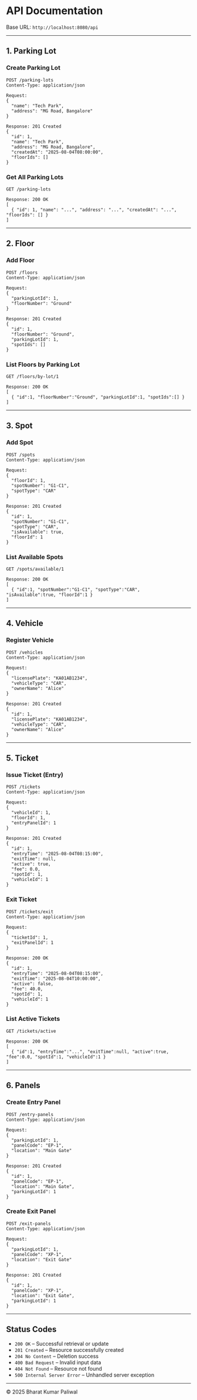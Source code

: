 # API Documentation

Base URL: `http://localhost:8080/api`

---

## 1. Parking Lot

### Create Parking Lot
```
POST /parking-lots
Content-Type: application/json

Request:
{
  "name": "Tech Park",
  "address": "MG Road, Bangalore"
}

Response: 201 Created
{
  "id": 1,
  "name": "Tech Park",
  "address": "MG Road, Bangalore",
  "createdAt": "2025-08-04T08:00:00",
  "floorIds": []
}
```

### Get All Parking Lots
```
GET /parking-lots

Response: 200 OK
[
  { "id": 1, "name": "...", "address": "...", "createdAt": "...", "floorIds": [] }
]
```

---

## 2. Floor

### Add Floor
```
POST /floors
Content-Type: application/json

Request:
{
  "parkingLotId": 1,
  "floorNumber": "Ground"
}

Response: 201 Created
{
  "id": 1,
  "floorNumber": "Ground",
  "parkingLotId": 1,
  "spotIds": []
}
```

### List Floors by Parking Lot
```
GET /floors/by-lot/1

Response: 200 OK
[
  { "id":1, "floorNumber":"Ground", "parkingLotId":1, "spotIds":[] }
]
```

---

## 3. Spot

### Add Spot
```
POST /spots
Content-Type: application/json

Request:
{
  "floorId": 1,
  "spotNumber": "G1-C1",
  "spotType": "CAR"
}

Response: 201 Created
{
  "id": 1,
  "spotNumber": "G1-C1",
  "spotType": "CAR",
  "isAvailable": true,
  "floorId": 1
}
```

### List Available Spots
```
GET /spots/available/1

Response: 200 OK
[
  { "id":1, "spotNumber":"G1-C1", "spotType":"CAR", "isAvailable":true, "floorId":1 }
]
```

---

## 4. Vehicle

### Register Vehicle
```
POST /vehicles
Content-Type: application/json

Request:
{
  "licensePlate": "KA01AB1234",
  "vehicleType": "CAR",
  "ownerName": "Alice"
}

Response: 201 Created
{
  "id": 1,
  "licensePlate": "KA01AB1234",
  "vehicleType": "CAR",
  "ownerName": "Alice"
}
```

---

## 5. Ticket

### Issue Ticket (Entry)
```
POST /tickets
Content-Type: application/json

Request:
{
  "vehicleId": 1,
  "floorId": 1,
  "entryPanelId": 1
}

Response: 201 Created
{
  "id": 1,
  "entryTime": "2025-08-04T08:15:00",
  "exitTime": null,
  "active": true,
  "fee": 0.0,
  "spotId": 1,
  "vehicleId": 1
}
```

### Exit Ticket
```
POST /tickets/exit
Content-Type: application/json

Request:
{
  "ticketId": 1,
  "exitPanelId": 1
}

Response: 200 OK
{
  "id": 1,
  "entryTime": "2025-08-04T08:15:00",
  "exitTime": "2025-08-04T10:00:00",
  "active": false,
  "fee": 40.0,
  "spotId": 1,
  "vehicleId": 1
}
```

### List Active Tickets
```
GET /tickets/active

Response: 200 OK
[
  { "id":1, "entryTime":"...", "exitTime":null, "active":true, "fee":0.0, "spotId":1, "vehicleId":1 }
]
```

---

## 6. Panels

### Create Entry Panel
```
POST /entry-panels
Content-Type: application/json

Request:
{
  "parkingLotId": 1,
  "panelCode": "EP-1",
  "location": "Main Gate"
}

Response: 201 Created
{
  "id": 1,
  "panelCode": "EP-1", 
  "location": "Main Gate",
  "parkingLotId": 1
}
```

### Create Exit Panel
```
POST /exit-panels
Content-Type: application/json

Request:
{
  "parkingLotId": 1,
  "panelCode": "XP-1",
  "location": "Exit Gate"
}

Response: 201 Created
{
  "id": 1,
  "panelCode": "XP-1", 
  "location": "Exit Gate",
  "parkingLotId": 1
}
```

---

## Status Codes

- `200 OK` – Successful retrieval or update
- `201 Created` – Resource successfully created
- `204 No Content` – Deletion success
- `400 Bad Request` – Invalid input data
- `404 Not Found` – Resource not found
- `500 Internal Server Error` – Unhandled server exception

---

© 2025 Bharat Kumar Paliwal

